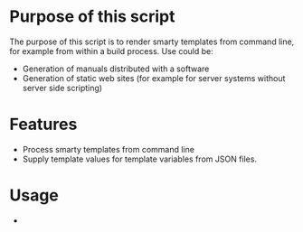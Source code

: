 # Purpose of this script #

The purpose of this script is to render smarty templates from command line, for
example from within a build process. Use could be:
- Generation of manuals distributed with a software
- Generation of static web sites (for example for server systems without server
  side scripting)

# Features #

- Process smarty templates from command line
- Supply template values for template variables from JSON files.

# Usage #

-
